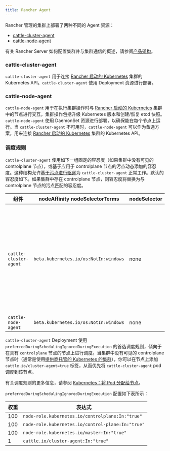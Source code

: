 ```yaml
---
title: Rancher Agent
---
```


Rancher 管理的集群上部署了两种不同的 Agent 资源：

- [cattle-cluster-agent](#cattle-cluster-agent)
- [cattle-node-agent](#cattle-node-agent)

有关 Rancher Server 如何配置集群并与集群通信的概述，请参阅[产品架构](../../../pages-for-subheaders/rancher-manager-architecture.md)。

### cattle-cluster-agent

`cattle-cluster-agent` 用于连接 [Rancher 启动的 Kubernetes](../../../pages-for-subheaders/launch-kubernetes-with-rancher.md) 集群的 Kubernetes API。`cattle-cluster-agent` 使用 Deployment 资源进行部署。

### cattle-node-agent

`cattle-node-agent` 用于在执行集群操作时与 [Rancher 启动的 Kubernetes](../../../pages-for-subheaders/launch-kubernetes-with-rancher.md) 集群中的节点进行交互。集群操作包括升级 Kubernetes 版本和创建/恢复 etcd 快照。`cattle-node-agent` 使用 DaemonSet 资源进行部署，以确保能在每个节点上运行。当 `cattle-cluster-agent` 不可用时，`cattle-node-agent` 可以作为备选方案，用来连接 [Rancher 启动的 Kubernetes](../../../pages-for-subheaders/launch-kubernetes-with-rancher.md) 集群的 Kubernetes API。

### 调度规则

`cattle-cluster-agent` 使用如下一组固定的容忍度（如果集群中没有可见的 controlplane 节点），或基于应用于 controlplane 节点的污点动态添加的容忍度。这种结构允许[基于污点进行驱逐](https://kubernetes.io/docs/concepts/scheduling-eviction/taint-and-toleration/#taint-based-evictions)为 `cattle-cluster-agent` 正常工作。默认的容忍度如下。如果集群中存在 controlplane 节点，则容忍度将替换为与 controlplane 节点的污点匹配的容忍度。

| 组件 | nodeAffinity nodeSelectorTerms | nodeSelector | 容忍度 |
| ---------------------- | ------------------------------------------ | ------------ | ------------------------------------------------------------------------------ |
| `cattle-cluster-agent` | `beta.kubernetes.io/os:NotIn:windows` | none | **注意**：这些是默认容忍度，并将替换为与 controlplane 节点的污点匹配的容忍度。<br/><br/>`effect:NoSchedule`<br/>`key:node-role.kubernetes.io/controlplane`<br/>`value:true`<br/><br/>`effect:NoSchedule`<br/>`key:node-role.kubernetes.io/control-plane`<br/>`operator:Exists`<br/><br/>`effect:NoSchedule`<br/>`key:node-role.kubernetes.io/master`<br/>`operator:Exists` |
| `cattle-node-agent` | `beta.kubernetes.io/os:NotIn:windows` | none | `operator:Exists` |

`cattle-cluster-agent` Deployment 使用 `preferredDuringSchedulingIgnoredDuringExecution` 的首选调度规则，倾向于在具有 `controlplane` 节点的节点上进行调度。当集群中没有可见的 controlplane 节点时（通常是使用[提供商托管的 Kubernetes 的集群](../../../pages-for-subheaders/set-up-clusters-from-hosted-kubernetes-providers.md)），你可以在节点上添加 `cattle.io/cluster-agent=true` 标签，从而优先将 `cattle-cluster-agent` pod 调度到该节点。

有关调度规则的更多信息，请参阅 [Kubernetes：将 Pod 分配给节点](https://kubernetes.io/docs/concepts/configuration/assign-pod-node/)。

`preferredDuringSchedulingIgnoredDuringExecution` 配置如下表所示：

| 权重 | 表达式 |
| ------ | ------------------------------------------------ |
| 100 | `node-role.kubernetes.io/controlplane:In:"true"` |
| 100 | `node-role.kubernetes.io/control-plane:In:"true"` |
| 100 | `node-role.kubernetes.io/master:In:"true"` |
| 1 | `cattle.io/cluster-agent:In:"true"` |

